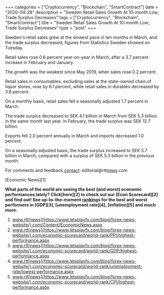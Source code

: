 +++
categories = ["Cryptocurrency", "Blockchain", "SmartContract"]
date = "2020-04-28"
description = "Sweden Retail Sales Growth At 10-month Low; Trade Surplus Decreases"
tags = ["Cryptocurrency", "Blockchain", "SmartContract"]
title = "Sweden Retail Sales Growth At 10-month Low; Trade Surplus Decreases"
type = "post"
+++

Sweden's retail sales grew at the slowest pace in ten months in March,
and the trade surplus decreased, figures from Statistics Sweden showed
on Tuesday.

Retail sales rose 0.6 percent year-on-year in March, after a 3.7 percent
increase in February and January.

The growth was the weakest since May 2019, when sales rose 0.2 percent.

Retail sales in consumables, excluding sales at the state-owned chain of
liquor stores, rose by 6.1 percent, while retail sales in durables
decreased by 3.8 percent.

On a monthly basis, retail sales fell a seasonally adjusted 1.7 percent
in March.

The trade surplus decreased to SEK 4.1 billion in March from SEK 5.3
billion in the same month last year. In February, the trade surplus was
SEK 12.7 billion.

Exports fell 2.0 percent annually in March and imports decreased 1.0
percent.

On a seasonally adjusted basis, the trade surplus increased to SEK 5.7
billion in March, compared with a surplus of SEK 5.3 billion in the
previous month.

For comments and feedback [contact](https://www.playgroundfx.com/contact/): editorial@rtt[news](https://www.letsplayfx.com/blog/forex-news-website/).com

[Economic News][1]

 **What parts of the world are seeing the best (and worst) economic
performances lately? Click[here][2] to check out our [Econ Scorecard][2]
and find out! See up-to-the-moment [ranking](https://www.playgroundfx.com/blog/crypto-exchange-ranking/)s for the best and worst
performers in [GDP][3], [unemployment rate][4], [inflation][5] and much
more.**

   1. www.rtt[news](https://www.letsplayfx.com/blog/forex-news-website/).com/Content/EconomicNews.aspx
   2. www.rtt[news](https://www.letsplayfx.com/blog/forex-news-website/).com/economic-scorecard/world-rank/PPI/highest-performance.aspx
   3. www.rtt[news](https://www.letsplayfx.com/blog/forex-news-website/).com/economic-scorecard/world-rank/GDP/highest-performance.aspx
   4. www.rtt[news](https://www.letsplayfx.com/blog/forex-news-website/).com/economic-scorecard/world-rank/unemployment-rate/lowest-performance.aspx
   5. www.rtt[news](https://www.letsplayfx.com/blog/forex-news-website/).com/economic-scorecard/world-rank/CPI/highest-performance.aspx
